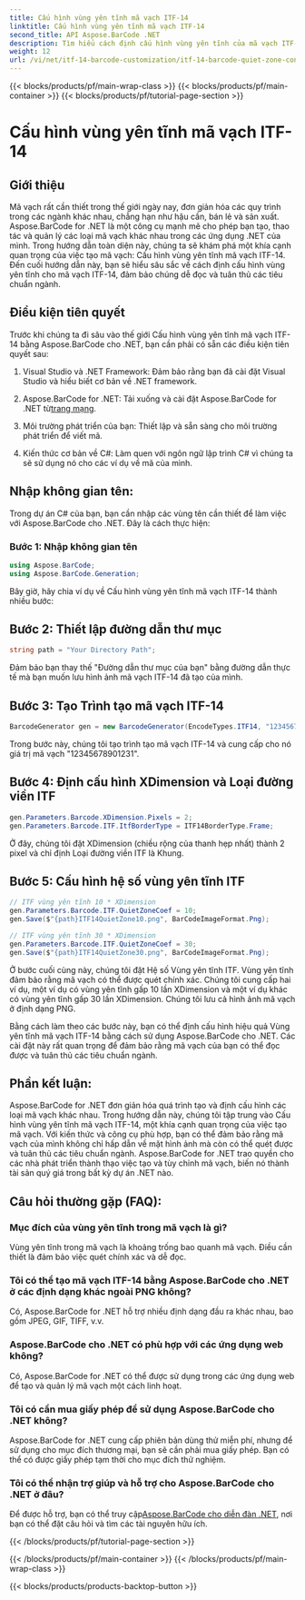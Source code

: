 ```yaml
---
title: Cấu hình vùng yên tĩnh mã vạch ITF-14
linktitle: Cấu hình vùng yên tĩnh mã vạch ITF-14
second_title: API Aspose.BarCode .NET
description: Tìm hiểu cách định cấu hình vùng yên tĩnh của mã vạch ITF-14 với Aspose.BarCode cho .NET. Đảm bảo khả năng đọc và tuân thủ dễ dàng.
weight: 12
url: /vi/net/itf-14-barcode-customization/itf-14-barcode-quiet-zone-configuration/
---
```


{{< blocks/products/pf/main-wrap-class >}}
{{< blocks/products/pf/main-container >}}
{{< blocks/products/pf/tutorial-page-section >}}

# Cấu hình vùng yên tĩnh mã vạch ITF-14


## Giới thiệu

Mã vạch rất cần thiết trong thế giới ngày nay, đơn giản hóa các quy trình trong các ngành khác nhau, chẳng hạn như hậu cần, bán lẻ và sản xuất. Aspose.BarCode for .NET là một công cụ mạnh mẽ cho phép bạn tạo, thao tác và quản lý các loại mã vạch khác nhau trong các ứng dụng .NET của mình. Trong hướng dẫn toàn diện này, chúng ta sẽ khám phá một khía cạnh quan trọng của việc tạo mã vạch: Cấu hình vùng yên tĩnh mã vạch ITF-14. Đến cuối hướng dẫn này, bạn sẽ hiểu sâu sắc về cách định cấu hình vùng yên tĩnh cho mã vạch ITF-14, đảm bảo chúng dễ đọc và tuân thủ các tiêu chuẩn ngành.

## Điều kiện tiên quyết

Trước khi chúng ta đi sâu vào thế giới Cấu hình vùng yên tĩnh mã vạch ITF-14 bằng Aspose.BarCode cho .NET, bạn cần phải có sẵn các điều kiện tiên quyết sau:

1. Visual Studio và .NET Framework: Đảm bảo rằng bạn đã cài đặt Visual Studio và hiểu biết cơ bản về .NET framework.

2.  Aspose.BarCode for .NET: Tải xuống và cài đặt Aspose.BarCode for .NET từ[trang mạng](https://releases.aspose.com/barcode/net/).

3. Môi trường phát triển của bạn: Thiết lập và sẵn sàng cho môi trường phát triển để viết mã.

4. Kiến thức cơ bản về C#: Làm quen với ngôn ngữ lập trình C# vì chúng ta sẽ sử dụng nó cho các ví dụ về mã của mình.

## Nhập không gian tên:

Trong dự án C# của bạn, bạn cần nhập các vùng tên cần thiết để làm việc với Aspose.BarCode cho .NET. Đây là cách thực hiện:

### Bước 1: Nhập không gian tên

```csharp
using Aspose.BarCode;
using Aspose.BarCode.Generation;
```

Bây giờ, hãy chia ví dụ về Cấu hình vùng yên tĩnh mã vạch ITF-14 thành nhiều bước:

## Bước 2: Thiết lập đường dẫn thư mục

```csharp
string path = "Your Directory Path";
```

Đảm bảo bạn thay thế "Đường dẫn thư mục của bạn" bằng đường dẫn thực tế mà bạn muốn lưu hình ảnh mã vạch ITF-14 đã tạo của mình.

## Bước 3: Tạo Trình tạo mã vạch ITF-14

```csharp
BarcodeGenerator gen = new BarcodeGenerator(EncodeTypes.ITF14, "12345678901231");
```

Trong bước này, chúng tôi tạo trình tạo mã vạch ITF-14 và cung cấp cho nó giá trị mã vạch "12345678901231".

## Bước 4: Định cấu hình XDimension và Loại đường viền ITF

```csharp
gen.Parameters.Barcode.XDimension.Pixels = 2;
gen.Parameters.Barcode.ITF.ItfBorderType = ITF14BorderType.Frame;
```

Ở đây, chúng tôi đặt XDimension (chiều rộng của thanh hẹp nhất) thành 2 pixel và chỉ định Loại đường viền ITF là Khung.

## Bước 5: Cấu hình hệ số vùng yên tĩnh ITF

```csharp
// ITF vùng yên tĩnh 10 * XDimension
gen.Parameters.Barcode.ITF.QuietZoneCoef = 10;
gen.Save($"{path}ITF14QuietZone10.png", BarCodeImageFormat.Png);

// ITF vùng yên tĩnh 30 * XDimension
gen.Parameters.Barcode.ITF.QuietZoneCoef = 30;
gen.Save($"{path}ITF14QuietZone30.png", BarCodeImageFormat.Png);
```

Ở bước cuối cùng này, chúng tôi đặt Hệ số Vùng yên tĩnh ITF. Vùng yên tĩnh đảm bảo rằng mã vạch có thể được quét chính xác. Chúng tôi cung cấp hai ví dụ, một ví dụ có vùng yên tĩnh gấp 10 lần XDimension và một ví dụ khác có vùng yên tĩnh gấp 30 lần XDimension. Chúng tôi lưu cả hình ảnh mã vạch ở định dạng PNG.

Bằng cách làm theo các bước này, bạn có thể định cấu hình hiệu quả Vùng yên tĩnh mã vạch ITF-14 bằng cách sử dụng Aspose.BarCode cho .NET. Các cài đặt này rất quan trọng để đảm bảo rằng mã vạch của bạn có thể đọc được và tuân thủ các tiêu chuẩn ngành.

## Phần kết luận:

Aspose.BarCode for .NET đơn giản hóa quá trình tạo và định cấu hình các loại mã vạch khác nhau. Trong hướng dẫn này, chúng tôi tập trung vào Cấu hình vùng yên tĩnh mã vạch ITF-14, một khía cạnh quan trọng của việc tạo mã vạch. Với kiến thức và công cụ phù hợp, bạn có thể đảm bảo rằng mã vạch của mình không chỉ hấp dẫn về mặt hình ảnh mà còn có thể quét được và tuân thủ các tiêu chuẩn ngành. Aspose.BarCode for .NET trao quyền cho các nhà phát triển thành thạo việc tạo và tùy chỉnh mã vạch, biến nó thành tài sản quý giá trong bất kỳ dự án .NET nào.

## Câu hỏi thường gặp (FAQ):

### Mục đích của vùng yên tĩnh trong mã vạch là gì?
Vùng yên tĩnh trong mã vạch là khoảng trống bao quanh mã vạch. Điều cần thiết là đảm bảo việc quét chính xác và dễ đọc.

### Tôi có thể tạo mã vạch ITF-14 bằng Aspose.BarCode cho .NET ở các định dạng khác ngoài PNG không?
Có, Aspose.BarCode for .NET hỗ trợ nhiều định dạng đầu ra khác nhau, bao gồm JPEG, GIF, TIFF, v.v.

### Aspose.BarCode cho .NET có phù hợp với các ứng dụng web không?
Có, Aspose.BarCode for .NET có thể được sử dụng trong các ứng dụng web để tạo và quản lý mã vạch một cách linh hoạt.

### Tôi có cần mua giấy phép để sử dụng Aspose.BarCode cho .NET không?
Aspose.BarCode for .NET cung cấp phiên bản dùng thử miễn phí, nhưng để sử dụng cho mục đích thương mại, bạn sẽ cần phải mua giấy phép. Bạn có thể có được giấy phép tạm thời cho mục đích thử nghiệm.

### Tôi có thể nhận trợ giúp và hỗ trợ cho Aspose.BarCode cho .NET ở đâu?
 Để được hỗ trợ, bạn có thể truy cập[Aspose.BarCode cho diễn đàn .NET](https://forum.aspose.com/c/barcode/13), nơi bạn có thể đặt câu hỏi và tìm các tài nguyên hữu ích.


{{< /blocks/products/pf/tutorial-page-section >}}

{{< /blocks/products/pf/main-container >}}
{{< /blocks/products/pf/main-wrap-class >}}

{{< blocks/products/products-backtop-button >}}
